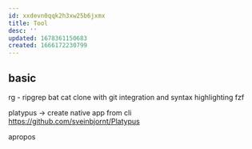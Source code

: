 ```yaml
---
id: xxdevn0qqk2h3xw25b6jxmx
title: Tool
desc: ''
updated: 1678361150683
created: 1666172230799
---
```

## basic
rg - ripgrep
bat
  cat clone with git integration and syntax highlighting
fzf

platypus -> create native app from cli https://github.com/sveinbjornt/Platypus

apropos